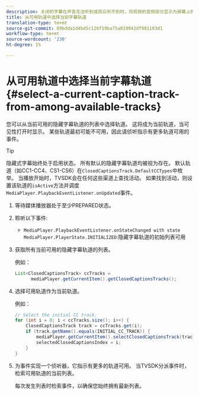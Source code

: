 ```yaml
---
description: 关闭的字幕在声音无法听到或观众听不到时，将视频的音频部分显示为屏幕上的文本。
title: 从可用轨道中选择当前字幕轨道
translation-type: tm+mt
source-git-commit: 89bdda1d4bd5c126f19ba75a819942df901183d1
workflow-type: tm+mt
source-wordcount: '230'
ht-degree: 1%

---
```



# 从可用轨道中选择当前字幕轨道{#select-a-current-caption-track-from-among-available-tracks}

您可以从当前可用的隐藏字幕轨道的列表中选择轨道。 这将成为当前轨道，当可见性打开时显示。 某些轨道最初可能不可用，因此请侦听指示有更多轨道可用的事件。

>[!TIP]
>
>隐藏式字幕始终处于启用状态。 所有默认的隐藏字幕轨道均被视为存在。 默认轨道（如CC1-CC4、CS1-CS6）在`ClosedCaptionsTrack.DefaultCCTypes`中枚举。 当播放开始时，TVSDK会在任何这些渠道上查找活动。 如果找到活动，则设置该轨道的`isActive`方法并调度`MediaPlayer.PlaybackEventListener.onUpdated`事件。

1. 等待媒体播放器处于至少PREPARED状态。
1. 聆听以下事件:

   * `MediaPlayer.PlaybackEventListener.onStateChanged with state MediaPlayer.PlayerState.INITIALIZED`:隐藏字幕轨道的初始列表可用

1. 获取所有当前可用的隐藏字幕轨道的列表。

   例如：

   ```java
   List<ClosedCaptionsTrack> ccTracks = 
         mediaPlayer.getCurrentItem().getClosedCaptionsTracks();
   ```

1. 选择可用轨道作为当前轨道。

   例如：

   ```java
   // Select the initial CC track. 
   for (int i = 0; i < ccTracks.size(); i++) { 
       ClosedCaptionsTrack track = ccTracks.get(i); 
       if (track.getName().equals(INITIAL_CC_TRACK)) { 
           mediaPlayer.getCurrentItem().selectClosedCaptionsTrack(track); 
           selectedClosedCaptionsIndex = i; 
       } 
   }
   ```

1. 为事件实现一个侦听器，它指示有更多的轨道可用。 当TVSDK分派事件时，检索可用轨道的当前列表。

   每次发生列表时检索事件，以确保您始终拥有最新列表。
